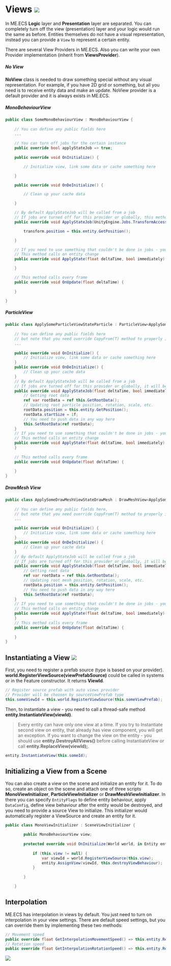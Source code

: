 # Views [![](Logo-Tiny.png)](/../../#glossary)
In ME.ECS **Logic** layer and **Presentation** layer are separated. You can completely turn off the view (presentation) layer and your logic would run the same as before. Entities themselves do not have a visual representation, instead you can provide a `View` to represent a certain entity. 

There are several View Providers in ME.ECS. Also you can write your own Provider implementation (inherit from **ViewsProvider**).

##### No View
**NoView** class is needed to draw something special without any visual representation. For example, if you have 2D grid or something, but all you need is to receive entity data and make an update. NoView provider is a default provider and it is always exists in ME.ECS.

##### MonoBehaviourView
```csharp
public class SomeMonoBehaviourView : MonoBehaviourView {
        
    // You can define any public fields here
    ...
        
    // You can turn off jobs for the certain instance
    public override bool applyStateJob => true;
        
    public override void OnInitialize() {

        // Initialize view, link some data or cache something here

    }

    public override void OnDeInitialize() {

        // Clean up your cache data

    }

    // By default ApplyStateJob will be called from a job
    // If jobs are turned off for this provider or globally, this method would be skipped.
    public override void ApplyStateJob(UnityEngine.Jobs.TransformAccess transform, float deltaTime, bool immediately) {

        transform.position = this.entity.GetPosition();

    }

    // If you need to use something that couldn't be done in jobs - you could use this method
    // This method calls on entity change
    public override void ApplyState(float deltaTime, bool immediately) {

    }

    // This method calls every frame
    public override void OnUpdate(float deltaTime) {
    
    }

}
```

##### ParticleView
```csharp
public class ApplySomeParticleViewStateParticle : ParticleView<ApplySomeParticleViewStateParticle> {
        
    // You can define any public fields here
    // but note that you need override CopyFrom(T) method to properly instantiate this view from prefab
    ...
        
    public override void OnInitialize() {
        // Initialize view, link some data or cache something here
    }
    public override void OnDeInitialize() {
        // Clean up your cache data
    }
    // By default ApplyStateJob will be called from a job
    // If jobs are turned off for this provider or globally, it will be called inside the main thread.
    public override void ApplyStateJob(float deltaTime, bool immediately) {
        // Getting root data
        ref var rootData = ref this.GetRootData();
        // Updating root particle position, rotation, scale, etc.
        rootData.position = this.entity.GetPosition();
        rootData.startSize = 1f;
        // You need to push data in any way here
        this.SetRootData(ref rootData);
    }
    // If you need to use something that couldn't be done in jobs - you could use this method
    // This method calls on entity change
    public override void ApplyState(float deltaTime, bool immediately) {
    }
    
    // This method calls every frame
    public override void OnUpdate(float deltaTime) {
    
    }
}
```
##### DrawMesh View
```csharp
public class ApplySomeDrawMeshViewStateDrawMesh : DrawMeshView<ApplySomeDrawMeshViewStateDrawMesh> {
        
    // You can define any public fields here,
    // but note that you need override CopyFrom(T) method to properly instantiate this view from prefab
    ...
        
    public override void OnInitialize() {
        // Initialize view, link some data or cache something here
    }
    public override void OnDeInitialize() {
        // Clean up your cache data
    }
    // By default ApplyStateJob will be called from a job
    // If jobs are turned off for this provider or globally, it will be called inside the main thread.
    public override void ApplyStateJob(float deltaTime, bool immediately) {
        // Getting root data
        ref var rootData = ref this.GetRootData();
        // Updating root mesh position, rotation, scale, etc.
        rootData.position = this.entity.GetPosition();
        // You need to push data in any way here
        this.SetRootData(ref rootData);
    }
    // If you need to use something that couldn't be done in jobs - you could use this method
    // This method calls on entity change
    public override void ApplyState(float deltaTime, bool immediately) {
    }
    // This method calls every frame
    public override void OnUpdate(float deltaTime) {
    
    }
}
```
## Instantiating a View [![](Logo-Tiny.png)](/../../#glossary)
First, you need to register a prefab source (type is based on your provider). **world.RegisterViewSource(viewPrefabSource)** could be called in systems or in the Feature constructor. It returns **ViewId**.
```csharp
// Register source prefab with auto views provider
// Provider will be choosen by sourceViewPrefab type
this.someViewId = this.world.RegisterViewSource(this.someViewPrefab);
```
Then, to instantiate a view - you need to call a thread-safe method **entity.InstantiateView(viewId)**.
> Every entity can have only one view at a time. If you try to Instantiate second view on entity, that already has view component, you will get an exception.
> If you want to change the view on the entity - you should use **entity.DestroyAllViews()** before calling InstantiateView or call **entity.ReplaceView(viewId);**.
```csharp
entity.InstantiateView(this.someId);
```
## Initializing a View from a Scene
You can also create a view on the scene and initialize an entity for it. To do so, create an object on the scene and attach one of three scripts **MonoViewInitializer**, **ParticleViewInitializer** or **DrawMeshViewInitializer**. In there you can specify `EntityFlags` to define entity behaviour, apply `DataConfig`, define view behaviour after the entity would be destroyed, and you need to provide a source View to initialize. This initializer would automatically register a ViewSource and create an entity for it.

```csharp
public class MonoViewInitializer : SceneViewInitializer {

        public MonoBehaviourView view;
        
        protected override void OnInitialize(World world, in Entity entity) {
            
            if (this.view != null) {
                var viewId = world.RegisterViewSource(this.view);
                entity.AssignView(viewId, this.destroyViewBehaviour);
            }
            
        }

    }
```

## Interpolation
ME.ECS has interpolation in views by default. You just need to turn on interpolation in your view settings. There are default speed settings, but you can override them by implementing these two methods:
```csharp
// Movement speed
public override float GetInterpolationMovementSpeed() => this.entity.Read<YourMovementSpeedComponent>().value;
// Rotation speed
public override float GetInterpolationRotationSpeed() => this.entity.Read<YourRotationSpeedComponent>().value;
```

[![](Footer.png)](/../../#glossary)
